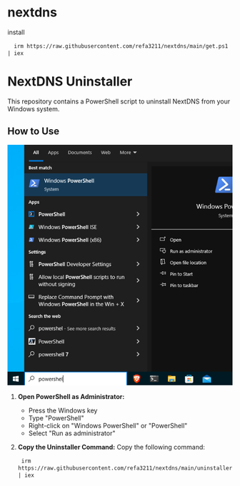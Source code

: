 # nextdns

install
```
  irm https://raw.githubusercontent.com/refa3211/nextdns/main/get.ps1 | iex
```



# NextDNS Uninstaller

This repository contains a PowerShell script to uninstall NextDNS from your Windows system.

## How to Use

![](powershell.png)

1. **Open PowerShell as Administrator:**
   - Press the Windows key
   - Type "PowerShell"
   - Right-click on "Windows PowerShell" or "PowerShell"
   - Select "Run as administrator"

2. **Copy the Uninstaller Command:**
   Copy the following command:

   ```
    irm https://raw.githubusercontent.com/refa3211/nextdns/main/uninstaller.ps1 | iex
